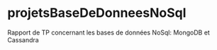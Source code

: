 # projetsBaseDeDonneesNoSql
Rapport de TP concernant les bases de données NoSql: MongoDB et Cassandra
